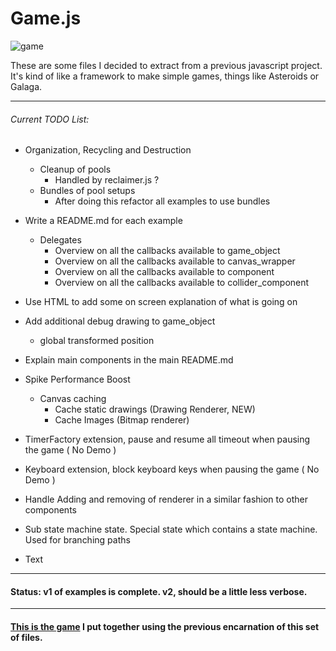 # Game.js

![game][game]

These are some files I decided to extract from a previous javascript project. It's kind of like a framework to make simple games, things like Asteroids or Galaga.

-----------------------------------

###### Current TODO List:

- Organization, Recycling and Destruction
    * Cleanup of pools
        - Handled by reclaimer.js ?
    * Bundles of pool setups 
        - After doing this refactor all examples to use bundles

- Write a README.md for each example
    * Delegates
        + Overview on all the callbacks available to game_object
        + Overview on all the callbacks available to canvas_wrapper
        + Overview on all the callbacks available to component
        + Overview on all the callbacks available to collider_component
- Use HTML to add some on screen explanation of what is going on
- Add additional debug drawing to game_object
    * global transformed position
- Explain main components in the main README.md
- Spike Performance Boost
    - Canvas caching
        * Cache static drawings (Drawing Renderer, NEW)
        * Cache Images (Bitmap renderer)
- TimerFactory extension, pause and resume all timeout when pausing the game ( No Demo )
- Keyboard extension, block keyboard keys when pausing the game ( No Demo )
- Handle Adding and removing of renderer in a similar fashion to other components
- Sub state machine state. Special state which contains a state machine. Used for branching paths
- Text

-----------------------------------

#### Status: v1 of examples is complete. v2, should be a little less verbose. 

-----------------------------------

#### [This is the game][tirador] I put together using the previous encarnation of this set of files.

[game]: http://f.cl.ly/items/3N420I093v3b03051W39/game.png
[tirador]: http://www.treintipollo.com/tirador/index.html
